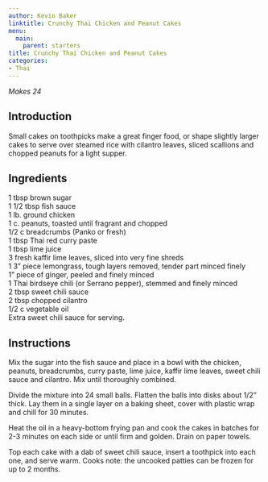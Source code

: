 ```yaml
---
author: Kevin Baker
linktitle: Crunchy Thai Chicken and Peanut Cakes
menu:
  main:
    parent: starters
title: Crunchy Thai Chicken and Peanut Cakes
categories:
- Thai
---
```

*Makes 24*

## Introduction  
Small cakes on toothpicks make a great finger food, or shape slightly larger cakes to serve over steamed rice with cilantro leaves, sliced scallions and chopped peanuts for a light supper.

## Ingredients

<div class="ingredient-list">

1 tbsp brown sugar  
1 1/2 tbsp fish sauce  
1 lb. ground chicken  
1 c. peanuts, toasted until fragrant and chopped  
1/2 c breadcrumbs (Panko or fresh)  
1 tbsp Thai red curry paste  
1 tbsp lime juice  
3 fresh kaffir lime leaves, sliced into very fine shreds  
1 3” piece lemongrass, tough layers removed, tender part minced finely  
1” piece of ginger, peeled and finely minced  
1 Thai birdseye chili (or Serrano pepper), stemmed and finely minced   
2 tbsp sweet chili sauce  
2 tbsp chopped cilantro  
1/2 c vegetable oil  
Extra sweet chili sauce for serving.   

</div>

## Instructions

Mix the sugar into the fish sauce and place in a bowl with the chicken, peanuts, breadcrumbs, curry paste, lime juice, kaffir lime leaves, sweet chili sauce and cilantro. Mix until thoroughly combined.

Divide the mixture into 24 small balls. Flatten the balls into disks about 1/2” thick. Lay them in a single layer on a baking sheet, cover with plastic wrap and chill for 30 minutes.

Heat the oil in a heavy-bottom frying pan and cook the cakes in batches for 2-3 minutes on each side or until firm and golden. Drain on paper towels.

Top each cake with a dab of sweet chili sauce, insert a toothpick into each one, and serve warm.
Cooks note: the uncooked patties can be frozen for up to 2 months.